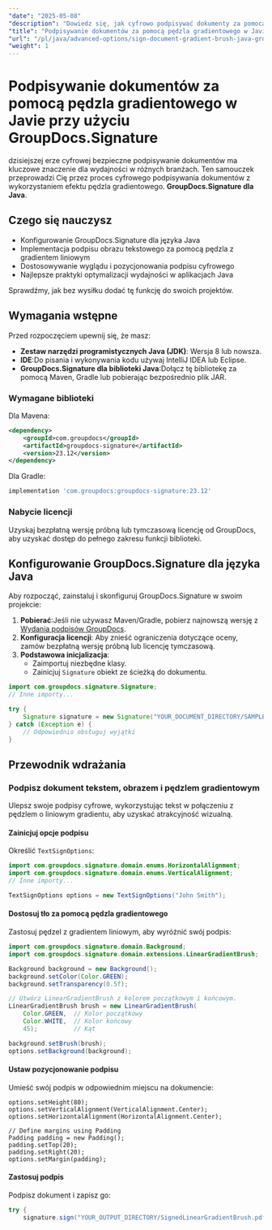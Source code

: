 ```yaml
---
"date": "2025-05-08"
"description": "Dowiedz się, jak cyfrowo podpisywać dokumenty za pomocą efektu pędzla gradientowego w Javie, korzystając z GroupDocs.Signature. Usprawnij zarządzanie dokumentami i zwiększ bezpieczeństwo."
"title": "Podpisywanie dokumentów za pomocą pędzla gradientowego w Javie przy użyciu GroupDocs.Signature"
"url": "/pl/java/advanced-options/sign-document-gradient-brush-java-groupdocs/"
"weight": 1
---
```


# Podpisywanie dokumentów za pomocą pędzla gradientowego w Javie przy użyciu GroupDocs.Signature

dzisiejszej erze cyfrowej bezpieczne podpisywanie dokumentów ma kluczowe znaczenie dla wydajności w różnych branżach. Ten samouczek przeprowadzi Cię przez proces cyfrowego podpisywania dokumentów z wykorzystaniem efektu pędzla gradientowego. **GroupDocs.Signature dla Java**.

## Czego się nauczysz

- Konfigurowanie GroupDocs.Signature dla języka Java
- Implementacja podpisu obrazu tekstowego za pomocą pędzla z gradientem liniowym
- Dostosowywanie wyglądu i pozycjonowania podpisu cyfrowego
- Najlepsze praktyki optymalizacji wydajności w aplikacjach Java

Sprawdźmy, jak bez wysiłku dodać tę funkcję do swoich projektów.

## Wymagania wstępne

Przed rozpoczęciem upewnij się, że masz:

- **Zestaw narzędzi programistycznych Java (JDK)**: Wersja 8 lub nowsza.
- **IDE**:Do pisania i wykonywania kodu używaj IntelliJ IDEA lub Eclipse.
- **GroupDocs.Signature dla biblioteki Java**:Dołącz tę bibliotekę za pomocą Maven, Gradle lub pobierając bezpośrednio plik JAR.

### Wymagane biblioteki

Dla Mavena:
```xml
<dependency>
    <groupId>com.groupdocs</groupId>
    <artifactId>groupdocs-signature</artifactId>
    <version>23.12</version>
</dependency>
```

Dla Gradle:
```gradle
implementation 'com.groupdocs:groupdocs-signature:23.12'
```

### Nabycie licencji

Uzyskaj bezpłatną wersję próbną lub tymczasową licencję od GroupDocs, aby uzyskać dostęp do pełnego zakresu funkcji biblioteki.

## Konfigurowanie GroupDocs.Signature dla języka Java

Aby rozpocząć, zainstaluj i skonfiguruj GroupDocs.Signature w swoim projekcie:

1. **Pobierać**:Jeśli nie używasz Maven/Gradle, pobierz najnowszą wersję z [Wydania podpisów GroupDocs](https://releases.groupdocs.com/signature/java/).
2. **Konfiguracja licencji**: Aby znieść ograniczenia dotyczące oceny, zamów bezpłatną wersję próbną lub licencję tymczasową.
3. **Podstawowa inicjalizacja**:
   - Zaimportuj niezbędne klasy.
   - Zainicjuj `Signature` obiekt ze ścieżką do dokumentu.

```java
import com.groupdocs.signature.Signature;
// Inne importy...

try {
    Signature signature = new Signature("YOUR_DOCUMENT_DIRECTORY/SAMPLE_PDF");
} catch (Exception e) {
    // Odpowiednio obsługuj wyjątki
}
```

## Przewodnik wdrażania

### Podpisz dokument tekstem, obrazem i pędzlem gradientowym

Ulepsz swoje podpisy cyfrowe, wykorzystując tekst w połączeniu z pędzlem o liniowym gradientu, aby uzyskać atrakcyjność wizualną.

#### Zainicjuj opcje podpisu

Określić `TextSignOptions`:

```java
import com.groupdocs.signature.domain.enums.HorizontalAlignment;
import com.groupdocs.signature.domain.enums.VerticalAlignment;
// Inne importy...

TextSignOptions options = new TextSignOptions("John Smith");
```

#### Dostosuj tło za pomocą pędzla gradientowego

Zastosuj pędzel z gradientem liniowym, aby wyróżnić swój podpis:

```java
import com.groupdocs.signature.domain.Background;
import com.groupdocs.signature.domain.extensions.LinearGradientBrush;

Background background = new Background();
background.setColor(Color.GREEN);
background.setTransparency(0.5f);

// Utwórz LinearGradientBrush z kolorem początkowym i końcowym.
LinearGradientBrush brush = new LinearGradientBrush(
    Color.GREEN,  // Kolor początkowy
    Color.WHITE,  // Kolor końcowy
    45);          // Kąt

background.setBrush(brush);
options.setBackground(background);
```

#### Ustaw pozycjonowanie podpisu

Umieść swój podpis w odpowiednim miejscu na dokumencie:

```java\options.setWidth(100);
options.setHeight(80);
options.setVerticalAlignment(VerticalAlignment.Center);
options.setHorizontalAlignment(HorizontalAlignment.Center);

// Define margins using Padding
Padding padding = new Padding();
padding.setTop(20);
padding.setRight(20);
options.setMargin(padding);
```

#### Zastosuj podpis

Podpisz dokument i zapisz go:

```java
try {
    signature.sign("YOUR_OUTPUT_DIRECTORY/SignedLinearGradientBrush.pdf\